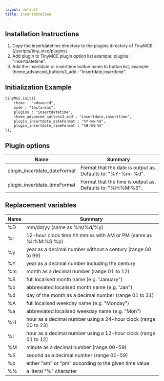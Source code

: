 ```yaml
---
layout: default
title: insertdatetime
---
```


## Installation Instructions

1.  Copy the insertdatetime directory to the plugins directory of TinyMCE (/jscripts/tiny_mce/plugins).
2.  Add plugin to TinyMCE plugin option list example: plugins : "insertdatetime".
3.  Add the insertdate or inserttime button name to button list, example: theme_advanced_buttons3_add : "insertdate,inserttime".

## Initialization Example

```html
tinyMCE.init({
	theme : "advanced",
	mode : "textareas",
	plugins : "insertdatetime",
	theme_advanced_buttons3_add : "insertdate,inserttime",
	plugin_insertdate_dateFormat : "%Y-%m-%d",
	plugin_insertdate_timeFormat : "%H:%M:%S"
});

```

## Plugin options

| Name | Summary |
| --- | --- |
| plugin_insertdate_dateFormat | Format that the date is output as. Defaults to: "%Y-%m-%d". |
| plugin_insertdate_timeFormat | Format that the time is output as. Defaults to: "%H:%M:%S". |

## Replacement variables

| Name | Summary |
| --- | --- |
| %D | mm/dd/yy (same as %m/%d/%y) |
| %r | 12-hour clock time hh:mm:ss with AM or PM (same as %I:%M:%S %p) |
| %y | year as a decimal number without a century (range 00 to 99) |
| %Y | year as a decimal number including the century |
| %m | month as a decimal number (range 01 to 12) |
| %B | full localised month name (e.g. "January") |
| %b | abbreviated localised month name (e.g. "Jan") |
| %d | day of the month as a decimal number (range 01 to 31) |
| %A | full localised weekday name (e.g. "Monday") |
| %a | abbreviated localised weekday name (e.g. "Mon") |
| %H | hour as a decimal number using a 24-hour clock (range 00 to 23) |
| %I | hour as a decimal number using a 12-hour clock (range 01 to 12) |
| %M | minute as a decimal number (range 00-59) |
| %S | second as a decimal number (range 00-59) |
| %p | either "am" or "pm" according to the given time value |
| %% | a literal "%" character |